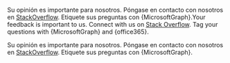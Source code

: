 <span data-ttu-id="20cff-p108">Su opinión es importante para nosotros. Póngase en contacto con nosotros en [StackOverflow](https://stackoverflow.com/questions/tagged/microsoftgraph?sort=newest). Etiquete sus preguntas con {MicrosoftGraph}.</span><span class="sxs-lookup"><span data-stu-id="20cff-p108">Your feedback is important to us. Connect with us on [Stack Overflow](https://stackoverflow.com/questions/tagged/microsoftgraph?sort=newest). Tag your questions with {MicrosoftGraph} and {office365}.</span></span> 

Su opinión es importante para nosotros. Póngase en contacto con nosotros en [StackOverflow](https://stackoverflow.com/questions/tagged/microsoftgraph?sort=newest). Etiquete sus preguntas con {MicrosoftGraph}.
